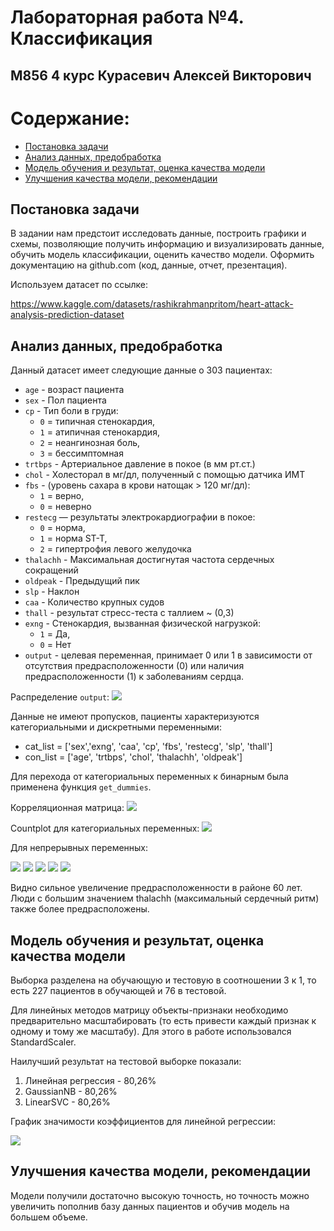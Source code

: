 # Лабораторная работа №4. Классификация
## М856 4 курс Курасевич Алексей Викторович

# Содержание:
* [Постановка задачи](#постановка-задачи)
* [Анализ данных, предобработка](#анализ-данных-предобработка)
* [Модель обучения и результат, оценка качества модели](#модель-обучения-и-результат-оценка-качества-модели)
* [Улучшения качества модели, рекомендации](#улучшения-качества-модели-рекомендации)

## Постановка задачи
В задании нам предстоит исследовать данные, построить графики и схемы, позволяющие получить
информацию и визуализировать данные, обучить модель классификации,
оценить качество модели. Оформить документацию на github.com (код, данные, отчет,
презентация).

Используем датасет по ссылке:

https://www.kaggle.com/datasets/rashikrahmanpritom/heart-attack-analysis-prediction-dataset


## Анализ данных, предобработка
Данный датасет имеет следующие данные о 303 пациентах:
  - `age` - возраст пациента  
  - `sex` - Пол пациента  
  - `cp` - Тип боли в груди: 
    - `0` = типичная стенокардия, 
    - `1` = атипичная стенокардия, 
    - `2` = неангинозная боль, 
    - `3` = бессимптомная
  - `trtbps` - Артериальное давление в покое (в мм рт.ст.)
  - `chol` - Холесторал в мг/дл, полученный с помощью датчика ИМТ
  - `fbs` - (уровень сахара в крови натощак > 120 мг/дл):
    -  `1` = верно, 
    -  `0` = неверно
  - `restecg` — результаты электрокардиографии в покое:
    -  `0` = норма, 
    -  `1` = норма ST-T, 
    -  `2` = гипертрофия левого желудочка
  - `thalachh` - Максимальная достигнутая частота сердечных сокращений
  - `oldpeak` - Предыдущий пик
  - `slp` - Наклон
  - `caa` - Количество крупных судов
  - `thall` - результат стресс-теста с таллием ~ (0,3)
  - `exng` - Стенокардия, вызванная физической нагрузкой:
    -  `1` = Да,
    -  `0` = Нет
  - `output` - целевая переменная, принимает 0 или 1 в зависимости от отсутствия предрасположенности (0) или наличия предрасположенности (1) к заболеваниям сердца.

Распределение `output`:
![](https://github.com/Woodpecker97/lab_4/blob/main/data/output.png)


Данные не имеют пропусков, пациенты характеризуются категориальными и дискретными переменными:
- cat_list = ['sex','exng', 'caa', 'cp', 'fbs', 'restecg', 'slp', 'thall'] 
- con_list = ['age', 'trtbps', 'chol', 'thalachh', 'oldpeak'] 

Для перехода от категориальных переменных к бинарным была применена функция `get_dummies`.

Корреляционная матрица:
![](https://github.com/Woodpecker97/lab_4/blob/main/data/corr.png)

Countplot для категориальных переменных:
![](https://github.com/Woodpecker97/lab_4/blob/main/data/cat.png)

Для непрерывных переменных:


![](https://github.com/Woodpecker97/lab_4/blob/main/data/age.png)
![](https://github.com/Woodpecker97/lab_4/blob/main/data/chol.png)
![](https://github.com/Woodpecker97/lab_4/blob/main/data/oldpeak.png)
![](https://github.com/Woodpecker97/lab_4/blob/main/data/thalachh.png)
![](https://github.com/Woodpecker97/lab_4/blob/main/data/trtbps.png)

Видно сильное увеличение предрасположенности в районе 60 лет. Люди с большим значением thalachh (максимальный сердечный ритм) также более предрасположены.

## Модель обучения и результат, оценка качества модели

Выборка разделена на обучающую и тестовую в соотношении 3 к 1, то есть 227 пациентов в обучающей и 76 в тестовой.

Для линейных методов матрицу объекты-признаки необходимо предварительно масштабировать (то есть привести каждый признак к одному и тому же масштабу). Для этого в работе использовался StandardScaler.

Наилучший результат на тестовой выборке показали:
1. Линейная регрессия - 80,26%
2. GaussianNB - 80,26%
3. LinearSVC  - 80,26%

График значимости коэффициентов для линейной регрессии:

![](https://github.com/Woodpecker97/lab_4/blob/main/data/coeff.png)

## Улучшения качества модели, рекомендации

Модели получили достаточно высокую точность, но точность можно увеличить пополнив базу данных пациентов и обучив модель на большем объеме.
